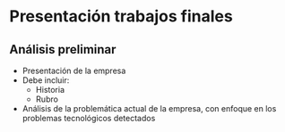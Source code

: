 # Presentación trabajos finales

## Análisis preliminar
  
  - Presentación de la empresa
  - Debe incluir:
    - Historia
    - Rubro
  - Análisis de la problemática actual de la empresa, con enfoque en los problemas tecnológicos detectados